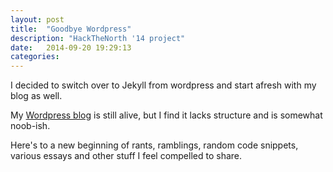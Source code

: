```yaml
---
layout: post
title:  "Goodbye Wordpress"
description: "HackTheNorth '14 project"
date:   2014-09-20 19:29:13
categories:
---
```


I decided to switch over to Jekyll from wordpress and start afresh with my blog as well. 

My [Wordpress blog][wordpress] is still alive, but I find it lacks structure and is somewhat noob-ish.

Here's to a new beginning of rants, ramblings, random code snippets, various essays and other stuff I feel compelled to share.

[wordpress]:      http://irvanjit.wordpress.com

